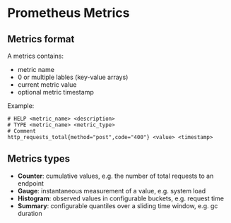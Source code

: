 # Prometheus Metrics


## Metrics format

A metrics contains:
* metric name
* 0 or multiple lables (key-value arrays)
* current metric value
* optional metric timestamp

Example:
```
# HELP <metric_name> <description>
# TYPE <metric_name> <metric_type>
# Comment
http_requests_total{method="post",code="400"} <value> <timestamp>
```

## Metrics types

* **Counter**: cumulative values, e.g. the number of total requests to an endpoint
* **Gauge**: instantaneous measurement of a value, e.g. system load
* **Histogram**: observed values in configurable buckets, e.g. request time
* **Summary**: configurable quantiles over a sliding time window, e.g. gc duration
